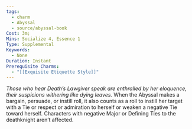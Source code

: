 ```yaml
---
tags:
  - charm
  - Abyssal
  - source/abyssal-book
Cost: 3m; 
Mins: Socialize 4, Essence 1
Type: Supplemental
Keywords:
  - None
Duration: Instant
Prerequisite Charms:
  - "[[Exquisite Etiquette Style]]"
---
```

*Those who hear Death’s Lawgiver speak are enthralled by her eloquence, their suspicions withering like dying leaves.*
When the Abyssal makes a bargain, persuade, or instill roll, it also counts as a roll to instill her target with a Tie or respect or admiration to herself or weaken a negative Tie toward herself. Characters with negative Major or Defining Ties to the deathknight aren’t affected.